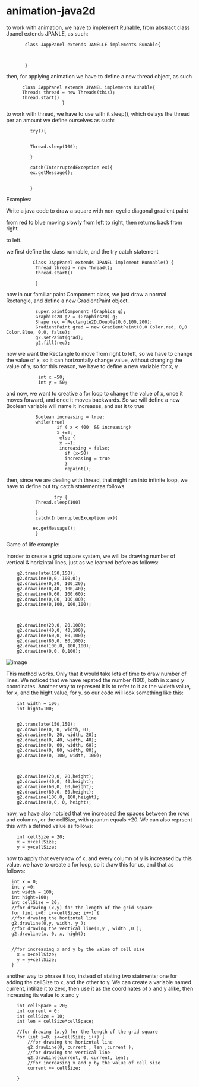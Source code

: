 # animation-java2d

to work with animation, we have to implement Runable, from abstract class Jpanel extends JPANLE, as such:

           class JAppPanel extends JANELLE implements Runable{
           
           
           
           }
           
           
           
           
           
  then, for applying animation we have to define a new thread object, as such 
  
  
  
  
  
  
  
  
          class JAppPanel extends JPANEL implements Runable{
          Threads thread = new Threads(this);
          thread.start()
                         }
          
          
  to work with thread, we have to use with it sleep(), which delays the thread per an amount we define ourselves as such:
  
  
  
  
             try(){
             
             
             Thread.sleep(100); 
             
             }
             
             catch(InterruptedException ex){
             ex.getMessage();
            
              
             }
             
             
 Examples: 
 
 Write a java code to draw a square with non-cyclic diagonal gradient paint

from red to blue moving slowly from left to right, then returns back from right 

to left.




we first define the class runnable, and the try catch statement


              Class JAppPanel extends JPANEL implement Runnable() {
               Thread thread = new Thread();
               thread.start()
               
               }
               
               
     
               
               
               
               
               
now in our familiar paint Component class, we just draw a normal Rectangle, and define a new GradientPaint object.               
               
               super.paintComponent (Graphics g);
               Graphics2D g2 = (Graphics2D) g;
               Shape rec = Rectangle2D.Double(0,0,100,200);
               GradientPaint grad = new GradientPaint(0,0 Color.red, 0,0 Color.Blue, 0,0, false);
               g2.setPaint(grad);
               g2.fill(rec);
               


now we want the Rectangle to move from right to left, so we have to change the value of x, so it can horizontally change value, without changing the value of y, so for this reason, we have to define a new variable for x, y 


                int x =50;
                int y = 50;








and now, we want to creative a for loop to change the value of x, once it moves forward, and once it moves backwards. So we will define a new Boolean variable will name it increases, and set it to true


               
               Boolean increasing = true;
               while(true)
                       if ( x < 400  && increasing)
                       x +=1;
                        else {
                        x -=1;
                        increasing = false;
                          if (x<50)
                          increasing = true
                          }
                          repaint();
                       
                       
                       
then, since we are dealing with thread, that might run into infinite loop, we have to define out try catch statementas follows

                      try {
               Thread.sleep(100)
               
               }
               catch(InterruptedException ex){
               
              ex.getMessage();
               }
               
               
               
               
               
               
               
               
 Game of life example:
 
 
 Inorder to create a grid square system, we will be drawing number of vertical & horizintal lines, just as we learned before as follows:

        g2.translate(150,150);
        g2.drawLine(0,0, 100,0);
        g2.drawLine(0,20, 100,20);
        g2.drawLine(0,40, 100,40);
        g2.drawLine(0,60, 100,60);
        g2.drawLine(0,80, 100,80);
        g2.drawLine(0,100, 100,100);



        g2.drawLine(20,0, 20,100);
        g2.drawLine(40,0, 40,100);
        g2.drawLine(60,0, 60,100);
        g2.drawLine(80,0, 80,100);
        g2.drawLine(100,0, 100,100);
        g2.drawLine(0,0, 0,100);
        
        

![image](https://user-images.githubusercontent.com/63984422/146608728-e9a2f3c8-4d33-46a5-97f5-3d4b8efe59e4.png)




This method works. Only that it would take lots of time to draw number of lines. We noticed that we have repated the number (100), both in x and y coordinates. 
Another way to represent it is to refer to it as the wideth value, for x, and the hight value, for y. so our code will look something like this:




                     
        int width = 100;
        int hight=100; 
        
        
        g2.translate(150,150);
        g2.drawLine(0, 0, width, 0);
        g2.drawLine(0, 20, width, 20);
        g2.drawLine(0, 40, width, 40);
        g2.drawLine(0, 60, width, 60);
        g2.drawLine(0, 80, width, 80);
        g2.drawLine(0, 100, width, 100);



        g2.drawLine(20,0, 20,height);
        g2.drawLine(40,0, 40,height);
        g2.drawLine(60,0, 60,height);
        g2.drawLine(80,0, 80,height);
        g2.drawLine(100,0, 100,height);
        g2.drawLine(0,0, 0, height);
        
     



now, we have also notcied that we increased the spaces between the rows and columns, or the cellSize, with quantm equals +20.
We can also reprsent this with a defined value as follows:


 
        int cellSize = 20;
        x = x+cellSize;
        y = y+cellSize; 
        
        
        
now to apply that every row of x, and every column of y is increased by this value. we have to create a for loop, so it draw this for us, and that as follows:


      int x = 0;
      int y =0;
      int width = 100;
      int hight=100; 
      int cellSize = 20;
      //for drawing (x,y) for the length of the grid square
      for (int i=0; i<=cellSize; i++) {
      //for drwaing the horizntal line
      g2.drawline(0,y, width, y );
      //for drawing the vertical line(0,y , width ,0 );
      g2.drawline(x, 0, x, hight);


      //for increasing x and y by the value of cell size
        x = x+cellSize;
        y = y+cellSize; 
      }
      
      
      
another way to phrase it too, instead of stating two statments; one for adding the cellSize to x, and the other to y. We can create a variable named current, intilize it to zero, then use it as the coordinates of x and y alike, then increasing its value to x and y 




       
        int cellSpace = 20;
        int current = 0;
        int cellSize = 10;
        int len = cellSize*cellSpace;
      
        //for drawing (x,y) for the length of the grid square
        for (int i=0; i<=cellSize; i++) {
            //for drwaing the horizntal line
            g2.drawLine(0, current , len ,current );
            //for drawing the vertical line
            g2.drawLine(current, 0, current, len);
            //for increasing x and y by the value of cell size
            current += cellSize;
           
        }
  
